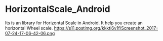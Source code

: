 # HorizontalScale_Android
Its is an library for Horizontal Scale in Android. It help you create an horizontal Wheel scale.
https://s11.postimg.org/kkkti6v1f/Screenshot_2017-07-24-17-06-42-06.png
